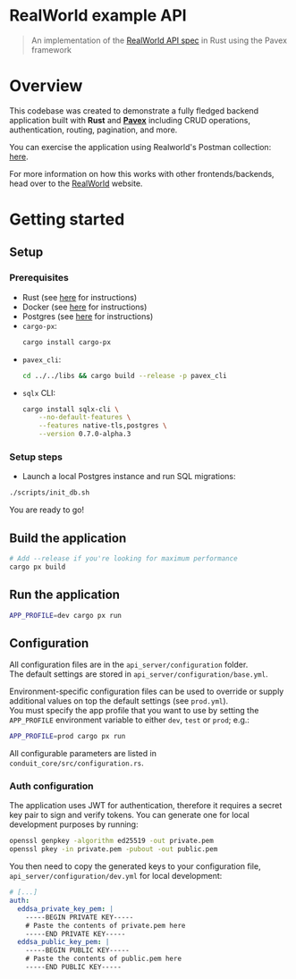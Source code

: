 # RealWorld example API

> An implementation of the [RealWorld API spec](https://www.realworld.how/) in Rust using the Pavex framework

# Overview

This codebase was created to demonstrate a fully fledged backend application built with **Rust** and [**Pavex**](https://pavex.dev) including CRUD operations, authentication, routing, pagination, and more.

You can exercise the application using Realworld's Postman collection: [here](https://github.com/gothinkster/realworld/tree/master/api).

For more information on how this works with other frontends/backends, head over to the [RealWorld](https://www.realworld.how/) website.

# Getting started

## Setup

### Prerequisites

- Rust (see [here](https://www.rust-lang.org/tools/install) for instructions)
- Docker (see [here](https://docs.docker.com/install/) for instructions)
- Postgres (see [here](https://www.postgresql.org/download/) for instructions)
- `cargo-px`:
  ```bash
  cargo install cargo-px
  ```
- `pavex_cli`:
  ```bash
  cd ../../libs && cargo build --release -p pavex_cli  
  ```
- `sqlx` CLI:
  ```bash
  cargo install sqlx-cli \
      --no-default-features \
      --features native-tls,postgres \
      --version 0.7.0-alpha.3
  ```

### Setup steps

- Launch a local Postgres instance and run SQL migrations:
```bash
./scripts/init_db.sh
```

You are ready to go!

## Build the application

```bash
# Add --release if you're looking for maximum performance
cargo px build
```

## Run the application

```bash
APP_PROFILE=dev cargo px run
```

## Configuration

All configuration files are in the `api_server/configuration` folder.  
The default settings are stored in `api_server/configuration/base.yml`.

Environment-specific configuration files can be used to override or supply additional values on top the default settings (see `prod.yml`).  
You must specify the app profile that you want to use by setting the `APP_PROFILE` environment variable to either `dev`, `test` or `prod`; e.g.:

```bash
APP_PROFILE=prod cargo px run
```

All configurable parameters are listed in `conduit_core/src/configuration.rs`.

### Auth configuration

The application uses JWT for authentication, therefore it requires a secret key pair to sign and verify tokens. You can
generate one for local development purposes by running:

```bash 
openssl genpkey -algorithm ed25519 -out private.pem
openssl pkey -in private.pem -pubout -out public.pem
```

You then need to copy the generated keys to your configuration file, `api_server/configuration/dev.yml` for 
local development:

```yaml
# [...]
auth:
  eddsa_private_key_pem: |
    -----BEGIN PRIVATE KEY-----
    # Paste the contents of private.pem here
    -----END PRIVATE KEY-----
  eddsa_public_key_pem: |
    -----BEGIN PUBLIC KEY-----
    # Paste the contents of public.pem here
    -----END PUBLIC KEY-----
```
